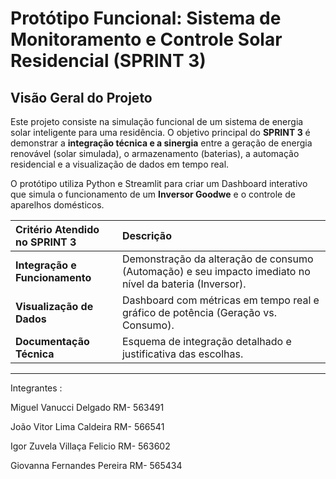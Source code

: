 #  Protótipo Funcional: Sistema de Monitoramento e Controle Solar Residencial (SPRINT 3)

##  Visão Geral do Projeto

Este projeto consiste na simulação funcional de um sistema de energia solar inteligente para uma residência. O objetivo principal do **SPRINT 3** é demonstrar a **integração técnica e a sinergia** entre a geração de energia renovável (solar simulada), o armazenamento (baterias), a automação residencial e a visualização de dados em tempo real.

O protótipo utiliza Python e Streamlit para criar um Dashboard interativo que simula o funcionamento de um **Inversor Goodwe** e o controle de aparelhos domésticos.

| Critério Atendido no SPRINT 3 | Descrição |
| :--- | :--- |
| **Integração e Funcionamento** | Demonstração da alteração de consumo (Automação) e seu impacto imediato no nível da bateria (Inversor). |
| **Visualização de Dados** | Dashboard com métricas em tempo real e gráfico de potência (Geração vs. Consumo). |
| **Documentação Técnica** | Esquema de integração detalhado e justificativa das escolhas. |

---

Integrantes : 

Miguel Vanucci Delgado RM- 563491

João Vitor Lima Caldeira RM- 566541

Igor Zuvela Villaça Felicio RM- 563602

Giovanna Fernandes Pereira RM- 565434
